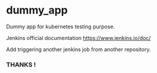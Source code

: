 # dummy_app

Dummy app for kubernetes testing purpose.

Jenkins official documentation https://www.jenkins.io/doc/

Add triggering another jenkins job from another repository.

### THANKS !
